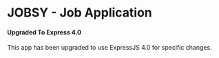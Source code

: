 # JOBSY - Job Application

#### Upgraded To Express 4.0
This app has been upgraded to use ExpressJS 4.0 for specific changes.